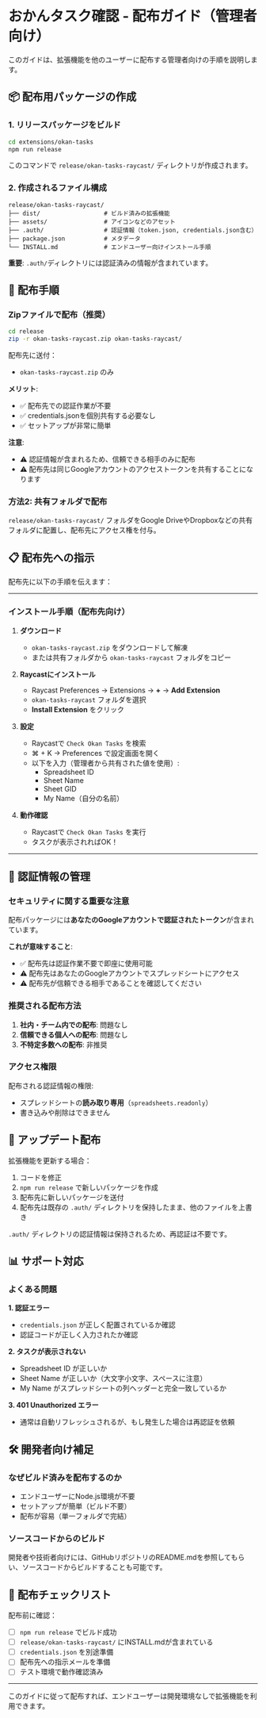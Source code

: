 # おかんタスク確認 - 配布ガイド（管理者向け）

このガイドは、拡張機能を他のユーザーに配布する管理者向けの手順を説明します。

## 📦 配布用パッケージの作成

### 1. リリースパッケージをビルド

```bash
cd extensions/okan-tasks
npm run release
```

このコマンドで `release/okan-tasks-raycast/` ディレクトリが作成されます。

### 2. 作成されるファイル構成

```
release/okan-tasks-raycast/
├── dist/                  # ビルド済みの拡張機能
├── assets/                # アイコンなどのアセット
├── .auth/                 # 認証情報（token.json, credentials.json含む）
├── package.json           # メタデータ
└── INSTALL.md             # エンドユーザー向けインストール手順
```

**重要**: `.auth/`ディレクトリには認証済みの情報が含まれています。

## 🚀 配布手順

### Zipファイルで配布（推奨）

```bash
cd release
zip -r okan-tasks-raycast.zip okan-tasks-raycast/
```

配布先に送付：
- `okan-tasks-raycast.zip` のみ

**メリット**:
- ✅ 配布先での認証作業が不要
- ✅ credentials.jsonを個別共有する必要なし
- ✅ セットアップが非常に簡単

**注意**:
- ⚠️ 認証情報が含まれるため、信頼できる相手のみに配布
- ⚠️ 配布先は同じGoogleアカウントのアクセストークンを共有することになります

### 方法2: 共有フォルダで配布

`release/okan-tasks-raycast/` フォルダをGoogle DriveやDropboxなどの共有フォルダに配置し、配布先にアクセス権を付与。

## 📋 配布先への指示

配布先に以下の手順を伝えます：

---

### インストール手順（配布先向け）

1. **ダウンロード**
   - `okan-tasks-raycast.zip` をダウンロードして解凍
   - または共有フォルダから `okan-tasks-raycast` フォルダをコピー

2. **Raycastにインストール**
   - Raycast Preferences → Extensions → **+** → **Add Extension**
   - `okan-tasks-raycast` フォルダを選択
   - **Install Extension** をクリック

3. **設定**
   - Raycastで `Check Okan Tasks` を検索
   - ⌘ + K → Preferences で設定画面を開く
   - 以下を入力（管理者から共有された値を使用）:
     - Spreadsheet ID
     - Sheet Name
     - Sheet GID
     - My Name（自分の名前）

4. **動作確認**
   - Raycastで `Check Okan Tasks` を実行
   - タスクが表示されればOK！

---

## 🔐 認証情報の管理

### セキュリティに関する重要な注意

配布パッケージには**あなたのGoogleアカウントで認証されたトークン**が含まれています。

**これが意味すること**:
- ✅ 配布先は認証作業不要で即座に使用可能
- ⚠️ 配布先はあなたのGoogleアカウントでスプレッドシートにアクセス
- ⚠️ 配布先が信頼できる相手であることを確認してください

### 推奨される配布方法

1. **社内・チーム内での配布**: 問題なし
2. **信頼できる個人への配布**: 問題なし
3. **不特定多数への配布**: 非推奨

### アクセス権限

配布される認証情報の権限:
- スプレッドシートの**読み取り専用**（`spreadsheets.readonly`）
- 書き込みや削除はできません

## 🔄 アップデート配布

拡張機能を更新する場合：

1. コードを修正
2. `npm run release` で新しいパッケージを作成
3. 配布先に新しいパッケージを送付
4. 配布先は既存の `.auth/` ディレクトリを保持したまま、他のファイルを上書き

`.auth/` ディレクトリの認証情報は保持されるため、再認証は不要です。

## 📊 サポート対応

### よくある問題

**1. 認証エラー**
- `credentials.json` が正しく配置されているか確認
- 認証コードが正しく入力されたか確認

**2. タスクが表示されない**
- Spreadsheet ID が正しいか
- Sheet Name が正しいか（大文字小文字、スペースに注意）
- My Name がスプレッドシートの列ヘッダーと完全一致しているか

**3. 401 Unauthorized エラー**
- 通常は自動リフレッシュされるが、もし発生した場合は再認証を依頼

## 🛠️ 開発者向け補足

### なぜビルド済みを配布するのか

- エンドユーザーにNode.js環境が不要
- セットアップが簡単（ビルド不要）
- 配布が容易（単一フォルダで完結）

### ソースコードからのビルド

開発者や技術者向けには、GitHubリポジトリのREADME.mdを参照してもらい、ソースコードからビルドすることも可能です。

## 📝 配布チェックリスト

配布前に確認：

- [ ] `npm run release` でビルド成功
- [ ] `release/okan-tasks-raycast/` にINSTALL.mdが含まれている
- [ ] `credentials.json` を別途準備
- [ ] 配布先への指示メールを準備
- [ ] テスト環境で動作確認済み

---

このガイドに従って配布すれば、エンドユーザーは開発環境なしで拡張機能を利用できます。

